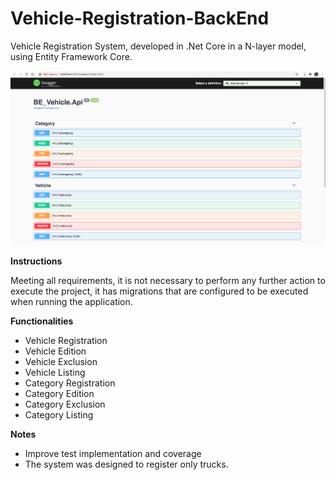 # Vehicle-Registration-BackEnd
Vehicle Registration System, developed in .Net Core in a N-layer model, using Entity Framework Core.

<img src="https://github.com/teonett/Vehicle-Registration-BackEnd/blob/main/Images/00-Inicio.png">

**Instructions**

Meeting all requirements, it is not necessary to perform any further action to execute the project, it has migrations that are configured to be executed when running the application.

**Functionalities**
* Vehicle Registration
* Vehicle Edition
* Vehicle Exclusion
* Vehicle Listing
* Category Registration
* Category Edition
* Category Exclusion
* Category Listing

**Notes**
* Improve test implementation and coverage
* The system was designed to register only trucks.
